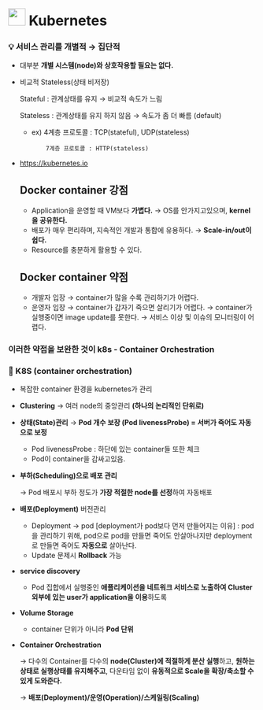 # <img src = "https://user-images.githubusercontent.com/87213815/181480904-eab16fb3-0fc9-4367-9914-2c64adc878c6.png" width="35" height="35"> Kubernetes

### 💡 **서비스 관리를 개별적 → 집단적**

- 대부분 **개별 시스템(node)와 상호작용할 필요는 없다.**
- 비교적 Stateless(상태 비저장)
    
    Stateful : 관계상태를 유지 → 비교적 속도가 느림
    
    Stateless : 관계상태를 유지 하지 않음 → 속도가 좀 더 빠름 (default)
    
    - ex) 4계층 프로토콜 : TCP(stateful), UDP(stateless)
        
              7계층 프로토콜 : HTTP(stateless)

* https://kubernetes.io
  ## Docker container 강점
  * Application을 운영할 때 VM보다 **가볍다.**
    → OS를 안가지고있으며, **kernel을 공유한다.**
  * 배포가 매우 편리하며, 지속적인 개발과 통합에 유용하다.
    → **Scale-in/out이 쉽다.**
  * Resource를 충분하게 활용할 수 있다.
  
  ## Docker container 약점
  * 개발자 입장
    → container가 많을 수록 관리하기가 어렵다.
  * 운영자 입장
    → container가 갑자기 죽으면 살리기가 어렵다.
    → container가 실행중이면 image update를 못한다.
    → 서비스 이상 및 이슈의 모니터링이 어렵다.

### 이러한 약접을 보완한 것이 k8s - Container Orchestration

### 📌 K8S (container orchestration)

- 복잡한 container 환경을 kubernetes가 관리
- **Clustering** → 여러 node의 중앙관리 **(하나의 논리적인 단위로)**
- **상태(State)관리** → **Pod 개수 보장 (Pod livenessProbe) = 서버가 죽어도 자동으로 보정**
    - Pod livenessProbe : 하단에 있는 container들 또한 체크
    - Pod이 container을 감싸고있음.
- **부하(Scheduling)으로 배포 관리**
    
    → Pod 배포시 부하 정도가 **가장 적절한 node를 선정**하여 자동배포
    
- **배포(Deployment)** 버전관리
    - Deployment → pod [deployment가 pod보다 먼저 만들어지는 이유] : pod을 관리하기 위해, pod으로 pod을 만들면 죽어도 안살아나지만 deployment로 만들면 죽어도 **자동으로** 살아난다.
    - Update 문제시 **Rollback** 가능
    
- **service discovery**
    - Pod 집합에서 실행중인 **애플리케이션을 네트워크 서비스로 노출하여 Cluster 외부에 있는 user가 application을 이용**하도록
- **Volume Storage**
    - container 단위가 아니라 **Pod 단위**    
    
- **Container Orchestration**
    
    → 다수의 Container를 다수의 **node(Cluster)에 적절하게 분산 실행**하고, **원하는 상태로 실행상태를 유지해주고**, 다운타임 없이 **유동적으로 Scale을 확장/축소할 수 있게 도와준다.**
    
    → **배포(Deployment)/운영(Operation)/스케일링(Scaling)**
    
  

